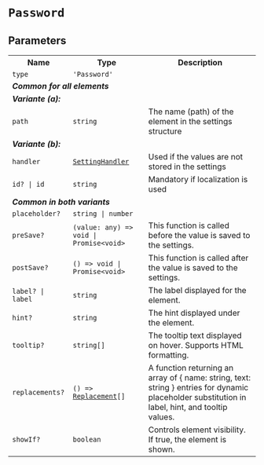 # `Password`
## Parameters 
<table><tr><th>Name</th><th>Type</th><th>Description</th></tr>
<tr><td><code>type</code></td><td><code>'Password'</code></td><td></td></tr>
<tr><td colspan='3'><b><em>Common for all elements</em></b></td></tr>
<tr><td colspan='3'><b><em>Variante (a):</em></b></td></tr>
<tr><td><code>path</code></td><td><code>string</code></td><td>The name (path) of the element in the settings structure</td></tr>
<tr><td colspan='3'><b><em>Variante (b):</em></b></td></tr>
<tr><td><code>handler</code></td><td><code><a href='SettingHandler.md'>SettingHandler</a></code></td><td>Used if the values are not stored in the settings</td></tr>
<tr><td><code>id? | id</code></td><td><code>string</code></td><td>Mandatory if localization is used</td></tr>
<tr><td colspan='3'><b><em>Common in both variants</em></b></td></tr>
<tr><td><code>placeholder?</code></td><td><code>string | number</code></td><td></td></tr>
<tr><td><code>preSave?</code></td><td><code>(value: any) =&gt; void | Promise&lt;void&gt;</code></td><td>This function is called before the value is saved to the settings.</td></tr>
<tr><td><code>postSave?</code></td><td><code>() =&gt; void | Promise&lt;void&gt;</code></td><td>This function is called after the value is saved to the settings.</td></tr>
<tr><td><code>label? | label</code></td><td><code>string</code></td><td>The label displayed for the element.</td></tr>
<tr><td><code>hint?</code></td><td><code>string</code></td><td>The hint displayed under the element.</td></tr>
<tr><td><code>tooltip?</code></td><td><code>string[]</code></td><td>The tooltip text displayed on hover. Supports HTML formatting.</td></tr>
<tr><td><code>replacements?</code></td><td><code>() => <a href='Replacement.md'>Replacement</a>[]</code></td><td>A function returning an array of { name: string, text: string } entries for dynamic placeholder substitution in label, hint, and tooltip values.</td></tr>
<tr><td><code>showIf?</code></td><td><code>boolean</code></td><td>Controls element visibility. If true, the element is shown.</td></tr>
</table>